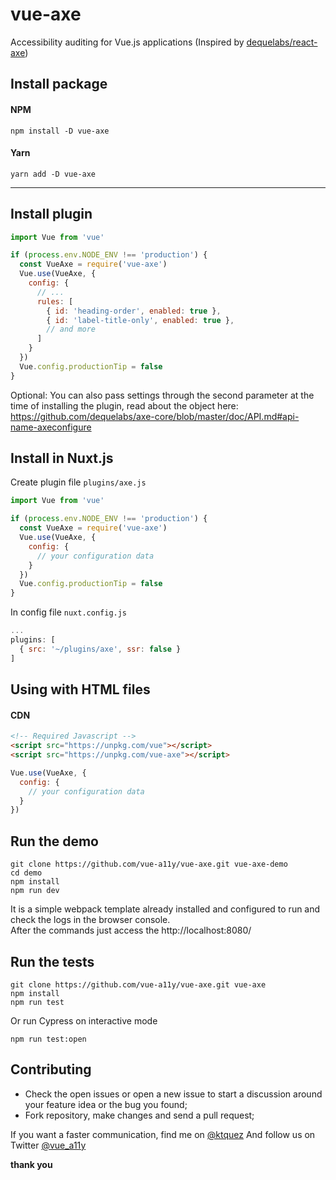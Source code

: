 # vue-axe

Accessibility auditing for Vue.js applications (Inspired by [dequelabs/react-axe](https://github.com/dequelabs/react-axe))

## Install package
#### NPM
```shell
npm install -D vue-axe
```

#### Yarn
```shell
yarn add -D vue-axe
```
---

## Install plugin 
```javascript
import Vue from 'vue'

if (process.env.NODE_ENV !== 'production') {
  const VueAxe = require('vue-axe')
  Vue.use(VueAxe, {
    config: {
      // ...
      rules: [
        { id: 'heading-order', enabled: true },
        { id: 'label-title-only', enabled: true },
        // and more
      ]
    }
  })
  Vue.config.productionTip = false
}
```

Optional: You can also pass settings through the second parameter at the time of installing the plugin, read about the object here:  
https://github.com/dequelabs/axe-core/blob/master/doc/API.md#api-name-axeconfigure

## Install in Nuxt.js
Create plugin file `plugins/axe.js`
```javascript
import Vue from 'vue'

if (process.env.NODE_ENV !== 'production') {
  const VueAxe = require('vue-axe')
  Vue.use(VueAxe, {
    config: {
      // your configuration data
    }
  })
  Vue.config.productionTip = false
}

```

In config file `nuxt.config.js`
```javascript
...
plugins: [
  { src: '~/plugins/axe', ssr: false }
]
```

## Using with HTML files
#### CDN 
```html
<!-- Required Javascript -->
<script src="https://unpkg.com/vue"></script>
<script src="https://unpkg.com/vue-axe"></script>
```

```javascript
Vue.use(VueAxe, {
  config: {
    // your configuration data
  }
})
```

## Run the demo
```shell
git clone https://github.com/vue-a11y/vue-axe.git vue-axe-demo
cd demo
npm install
npm run dev
```

It is a simple webpack template already installed and configured to run and check the logs in the browser console.  
After the commands just access the http://localhost:8080/


## Run the tests
```shell
git clone https://github.com/vue-a11y/vue-axe.git vue-axe
npm install
npm run test 
```

Or run Cypress on interactive mode
```shell
npm run test:open
```

## Contributing
- Check the open issues or open a new issue to start a discussion around your feature idea or the bug you found;
- Fork repository, make changes and send a pull request;

If you want a faster communication, find me on [@ktquez](https://twitter.com/ktquez)
And follow us on Twitter [@vue_a11y](https://twitter.com/vue_a11y)

**thank you**



